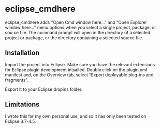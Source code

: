 eclipse_cmdhere
===

eclipse_cmdhere adds "Open Cmd window here..." and "Open Explorer window here..."
menu options when you select a single project, package, or source file.  The command prompt
will open in the directory of a selected project or package, or the directory containing a
selected source file.

Installation
---

Import the project into Eclipse.  Make sure you have the relevant extensions for Eclipse plugin development intsalled.  Double click on the plugin.xml manifest and, on the Overview tab, select "Export deployable plug-ins and fragments".  

Export it to your Eclipse dropins folder.

Limitations
---

I wrote this for my own personal use, and so it has only been tested on Eclipse 3.7-4.5.
